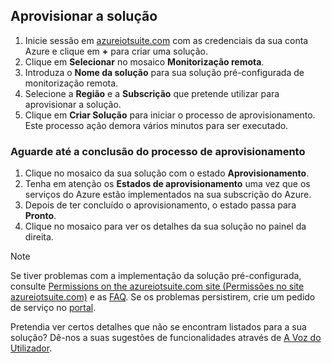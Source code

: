 ## <a name="provision-the-solution"></a>Aprovisionar a solução
1. Inicie sessão em [azureiotsuite.com][lnk-azureiotsuite] com as credenciais da sua conta Azure e clique em **+** para criar uma solução.
2. Clique em **Selecionar** no mosaico **Monitorização remota**.
3. Introduza o **Nome da solução** para sua solução pré-configurada de monitorização remota.
4. Selecione a **Região** e a **Subscrição** que pretende utilizar para aprovisionar a solução.
5. Clique em **Criar Solução** para iniciar o processo de aprovisionamento. Este processo ação demora vários minutos para ser executado.

### <a name="wait-for-the-provisioning-process-to-complete"></a>Aguarde até a conclusão do processo de aprovisionamento
1. Clique no mosaico da sua solução com o estado **Aprovisionamento**.
2. Tenha em atenção os **Estados de aprovisionamento** uma vez que os serviços do Azure estão implementados na sua subscrição do Azure.
3. Depois de ter concluído o aprovisionamento, o estado passa para **Pronto**.
4. Clique no mosaico para ver os detalhes da sua solução no painel da direita.

> [!NOTE]
> Se tiver problemas com a implementação da solução pré-configurada, consulte [Permissions on the azureiotsuite.com site (Permissões no site azureiotsuite.com)][lnk-permissions] e as [FAQ][lnk-faq]. Se os problemas persistirem, crie um pedido de serviço no [portal][lnk-portal].
> 
> 

Pretendia ver certos detalhes que não se encontram listados para a sua solução? Dê-nos a suas sugestões de funcionalidades através de [A Voz do Utilizador](https://feedback.azure.com/forums/321918-azure-iot).

[lnk-azureiotsuite]: https://www.azureiotsuite.com
[lnk-permissions]: ../articles/iot-suite/iot-suite-permissions.md
[lnk-portal]: http://portal.azure.com/
[lnk-faq]: ../articles/iot-suite/iot-suite-faq.md